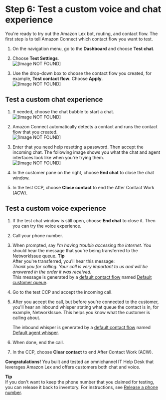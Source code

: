 # Step 6: Test a custom voice and chat experience<a name="tutorial1-try-it"></a>

You're ready to try out the Amazon Lex bot, routing, and contact flow\. The first step is to tell Amazon Connect which contact flow you want to test\.

1. On the navigation menu, go to the **Dashboard** and choose **Test chat**\.

1. Choose **Test Settings**\.  
![\[Image NOT FOUND\]](http://docs.aws.amazon.com/connect/latest/adminguide/images/tutorial1-test-settings1.png)

1. Use the drop\-down box to choose the contact flow you created, for example, **Test contact flow**\. Choose **Apply**\.  
![\[Image NOT FOUND\]](http://docs.aws.amazon.com/connect/latest/adminguide/images/tutorial1-test-settings2.png)

## Test a custom chat experience<a name="tutorial1-try-it-chat"></a>

1. If needed, choose the chat bubble to start a chat\.  
![\[Image NOT FOUND\]](http://docs.aws.amazon.com/connect/latest/adminguide/images/tutorial1-chat-bubble.png)

1. Amazon Connect automatically detects a contact and runs the contact flow that you created\.  
![\[Image NOT FOUND\]](http://docs.aws.amazon.com/connect/latest/adminguide/images/tutorial1-test-chat2.png)

1. Enter that you need help resetting a password\. Then accept the incoming chat\. The following image shows you what the chat and agent interfaces look like when you're trying them\.  
![\[Image NOT FOUND\]](http://docs.aws.amazon.com/connect/latest/adminguide/images/tutorial1-test-chat3.png)

1. In the customer pane on the right, choose **End chat** to close the chat window\.

1. In the test CCP, choose **Close contact** to end the After Contact Work \(ACW\)\.

## Test a custom voice experience<a name="tutorial1-try-it-voice"></a>

1. If the test chat window is still open, choose **End chat** to close it\. Then you can try the voice experience\.

1. Call your phone number\.

1. When prompted, say *I'm having trouble accessing the internet*\. You should hear the message that you're being transferred to the NetworkIssue queue\.
**Tip**  
After you're transferred, you'll hear this message:   
*Thank you for calling\. Your call is very important to us and will be answered in the order it was received\.*  
This message is generated by a [default contact flow](contact-flow-default.md) named [Default customer queue](default-customer-queue.md)\.

1. Go to the test CCP and accept the incoming call\.

1. After you accept the call, but before you're connected to the customer, you'll hear an inbound whisper stating what queue the contact is in, for example, NetworkIssue\. This helps you know what the customer is calling about\.

   The inbound whisper is generated by a [default contact flow](contact-flow-default.md) named [Default agent whisper](default-agent-whisper.md)\.

1. When done, end the call\.

1. In the CCP, choose **Clear contact** to end After Contact Work \(ACW\)\.

**Congratulations\!** You built and tested an omnichannel IT Help Desk that leverages Amazon Lex and offers customers both chat and voice\. 

**Tip**  
If you don't want to keep the phone number that you claimed for testing, you can release it back to inventory\. For instructions, see [Release a phone number](release-phone-number.md)\.